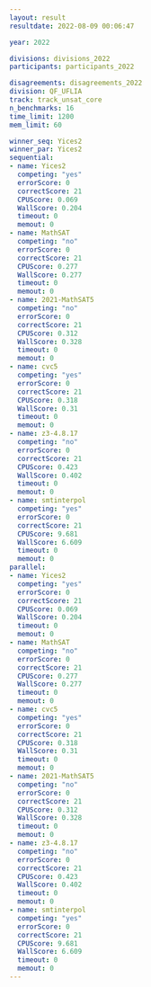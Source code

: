 ```yaml
---
layout: result
resultdate: 2022-08-09 00:06:47

year: 2022

divisions: divisions_2022
participants: participants_2022

disagreements: disagreements_2022
division: QF_UFLIA
track: track_unsat_core
n_benchmarks: 16
time_limit: 1200
mem_limit: 60

winner_seq: Yices2
winner_par: Yices2
sequential:
- name: Yices2
  competing: "yes"
  errorScore: 0
  correctScore: 21
  CPUScore: 0.069
  WallScore: 0.204
  timeout: 0
  memout: 0
- name: MathSAT
  competing: "no"
  errorScore: 0
  correctScore: 21
  CPUScore: 0.277
  WallScore: 0.277
  timeout: 0
  memout: 0
- name: 2021-MathSAT5
  competing: "no"
  errorScore: 0
  correctScore: 21
  CPUScore: 0.312
  WallScore: 0.328
  timeout: 0
  memout: 0
- name: cvc5
  competing: "yes"
  errorScore: 0
  correctScore: 21
  CPUScore: 0.318
  WallScore: 0.31
  timeout: 0
  memout: 0
- name: z3-4.8.17
  competing: "no"
  errorScore: 0
  correctScore: 21
  CPUScore: 0.423
  WallScore: 0.402
  timeout: 0
  memout: 0
- name: smtinterpol
  competing: "yes"
  errorScore: 0
  correctScore: 21
  CPUScore: 9.681
  WallScore: 6.609
  timeout: 0
  memout: 0
parallel:
- name: Yices2
  competing: "yes"
  errorScore: 0
  correctScore: 21
  CPUScore: 0.069
  WallScore: 0.204
  timeout: 0
  memout: 0
- name: MathSAT
  competing: "no"
  errorScore: 0
  correctScore: 21
  CPUScore: 0.277
  WallScore: 0.277
  timeout: 0
  memout: 0
- name: cvc5
  competing: "yes"
  errorScore: 0
  correctScore: 21
  CPUScore: 0.318
  WallScore: 0.31
  timeout: 0
  memout: 0
- name: 2021-MathSAT5
  competing: "no"
  errorScore: 0
  correctScore: 21
  CPUScore: 0.312
  WallScore: 0.328
  timeout: 0
  memout: 0
- name: z3-4.8.17
  competing: "no"
  errorScore: 0
  correctScore: 21
  CPUScore: 0.423
  WallScore: 0.402
  timeout: 0
  memout: 0
- name: smtinterpol
  competing: "yes"
  errorScore: 0
  correctScore: 21
  CPUScore: 9.681
  WallScore: 6.609
  timeout: 0
  memout: 0
---
```

